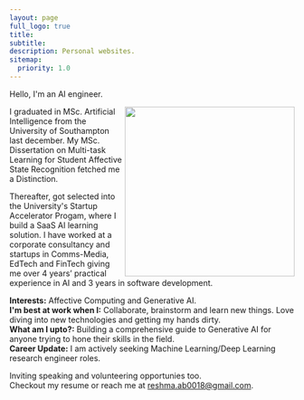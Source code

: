 ```yaml
---
layout: page
full_logo: true
title: 
subtitle: 
description: Personal websites.
sitemap:
  priority: 1.0
---
```

<p class="describe-text">Hello, I'm an AI engineer.</p>
<img class="image1" align="right" width="300" height="300" src="https://resh-97.github.io/Pockets-Of-Reflection//assets/img/Claimer.jpg">

I graduated in MSc. Artificial Intelligence from the University of Southampton last december. My MSc. Dissertation on Multi-task Learning for Student Affective State Recognition fetched me a Distinction. <br/>

Thereafter, got selected into the University's Startup Accelerator Progam, where I build a SaaS AI learning solution. I have worked at a corporate consultancy and startups in Comms-Media, EdTech and FinTech giving me over 4 years’ practical experience in AI and 3 years in software development. <br/>

**Interests:** Affective Computing and Generative AI.<br/>
**I'm best at work when I:** Collaborate, brainstorm and learn new things. Love diving into new technologies and getting my hands dirty. <br/> 
**What am I upto?:** Building a comprehensive guide to Generative AI for anyone trying to hone their skills in the field. <br/> 
**Career Update:** I am actively seeking Machine Learning/Deep Learning research engineer roles. 

Inviting speaking and volunteering opportunies too. <br/>
Checkout my resume or reach me at reshma.ab0018@gmail.com.
<br>
<br>
<br>
<br>
<br>
<br>
<br>
